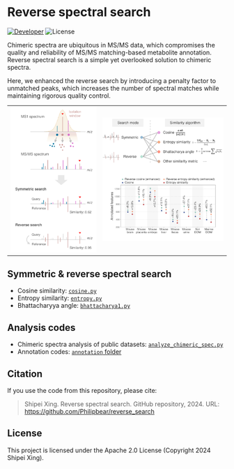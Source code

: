 # Reverse spectral search
[![Developer](https://img.shields.io/badge/Developer-Shipei_Xing-orange?logo=github&logoColor=white)](https://scholar.google.ca/citations?user=en0zumcAAAAJ&hl=en)
![License](https://img.shields.io/badge/License-Apache_2.0-blue.svg?style=flat&logo=apache)

Chimeric spectra are ubiquitous in MS/MS data, which compromises the quality and reliability of MS/MS matching-based metabolite annotation.
Reverse spectral search is a simple yet overlooked solution to chimeric spectra. 

Here, we enhanced the reverse search by introducing a penalty factor to unmatched peaks, which increases the number of spectral matches while maintaining rigorous quality control.

<table>
<tr>
  <td width="40%" align="center" valign="center">
    <img src="fig/workflow.svg" width="300"/>
  </td>
  <td width="55%" align="center">
    <img src="fig/rev_search.svg" width="450"/>
    <img src="fig/annotation.svg" width="550" style="margin-top: -20px;"/>
  </td>
</tr>
</table>


## Symmetric & reverse spectral search
- Cosine similarity: [`cosine.py`](https://github.com/Philipbear/reverse_search/blob/main/reverse_spectral_search/cosine.py)
- Entropy similarity: [`entropy.py`](https://github.com/Philipbear/reverse_search/blob/main/reverse_spectral_search/entropy.py)
- Bhattacharyya angle: [`bhattacharya1.py`](https://github.com/Philipbear/reverse_search/blob/main/reverse_spectral_search/bhattacharya1.py)

## Analysis codes
- Chimeric spectra analysis of public datasets: [`analyze_chimeric_spec.py`](https://github.com/Philipbear/reverse_search/blob/main/chimeric_spectra/analyze_chimeric_spec.py)
- Annotation codes: [`annotation` folder](https://github.com/Philipbear/reverse_search/tree/main/annotation)


## Citation
If you use the code from this repository, please cite:
> Shipei Xing. Reverse spectral search. GitHub repository, 2024. URL: https://github.com/Philipbear/reverse_search

[//]: # (> Shipei Xing, Yasin El Abiead, Haoqi Nina Zhao, Vincent Charron-Lamoureux, Mingxun Wang, Pieter C. Dorrestein. Reverse spectral search reimagined: a simple but overlooked solution for chimeric spectra annotation.)


## License
This project is licensed under the Apache 2.0 License (Copyright 2024 Shipei Xing).

